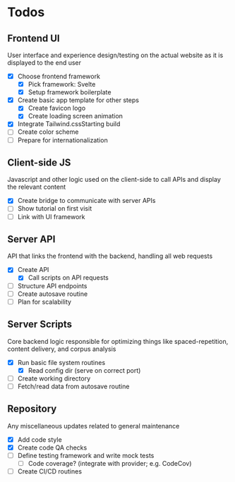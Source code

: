 # Todos

## Frontend UI

User interface and experience design/testing on the actual website as it is displayed to the end user

- [x] Choose frontend framework
  - [x] Pick framework: Svelte
  - [x] Setup framework boilerplate
- [x] Create basic app template for other steps
  - [x] Create favicon logo
  - [x] Create loading screen animation
- [x] Integrate Tailwind.cssStarting build
- [ ] Create color scheme
- [ ] Prepare for internationalization

## Client-side JS

Javascript and other logic used on the client-side to call APIs and display the relevant content

- [x] Create bridge to communicate with server APIs
- [ ] Show tutorial on first visit
- [ ] Link with UI framework

## Server API

API that links the frontend with the backend, handling all web requests

- [x] Create API
  - [x] Call scripts on API requests
- [ ] Structure API endpoints
- [ ] Create autosave routine
- [ ] Plan for scalability

## Server Scripts

Core backend logic responsible for optimizing things like spaced-repetition, content delivery, and corpus analysis

- [x] Run basic file system routines
  - [x] Read config dir (serve on correct port)
- [ ] Create working directory
- [ ] Fetch/read data from autosave routine

## Repository

Any miscellaneous updates related to general maintenance

- [x] Add code style
- [x] Create code QA checks
- [ ] Define testing framework and write mock tests
  - [ ] Code coverage? (integrate with provider; e.g. CodeCov)
- [ ] Create CI/CD routines
